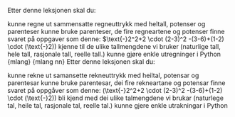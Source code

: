 Etter denne leksjonen skal du:

kunne regne ut sammensatte regneuttrykk med heltall, potenser og parenteser
kunne bruke parenteser, de fire regneartene og potenser
finne svaret på oppgaver som denne: $\text{-}2^2+2 \cdot (2-3)^2 -(3-6)+(1-2) \cdot (\text{-}2)\) 
kjenne til de ulike tallmengdene vi bruker (naturlige tall, hele tall, rasjonale tall, reelle tall.) 
kunne gjøre enkle utregninger i Python
{mlang} {mlang nn}
Etter denne leksjonen skal du:

kunne rekne ut samansette rekneuttrykk med heiltal, potensar og parentesar
kunne bruke parentesar, dei fire rekneartane og potensar
finne svaret på oppgåver som denne: \(\text{-}2^2+2 \cdot (2-3)^2 -(3-6)+(1-2) \cdot (\text{-}2)\)
bli kjend med dei ulike talmengdene vi brukar (naturlege tal, heile tal, rasjonale tal, reelle tal.) 
kunne gjere enkle utrakningar i Python